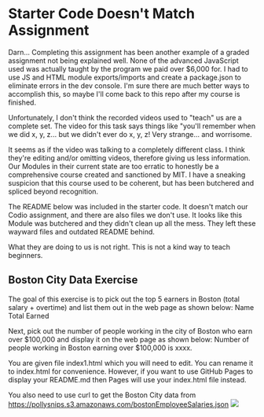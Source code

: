 # Starter Code Doesn't Match Assignment

Darn... Completing this assignment has been another example of a graded assignment not being explained well. None of the advanced JavaScript used was actually taught by the program we paid over $6,000 for. I had to use JS and HTML module exports/imports and create a package.json to eliminate errors in the dev console. I'm sure there are much better ways to accomplish this, so maybe I'll come back to this repo after my course is finished.

Unfortunately, I don't think the recorded videos used to "teach" us are a complete set. The video for this task says things like "you'll remember when we did x, y, z... but we didn't ever do x, y, z! Very strange... and worrisome.

It seems as if the video was talking to a completely different class. I think they're editing and/or omitting videos, therefore giving us less information. Our Modules in their current state are too erratic to honestly be a comprehensive course created and sanctioned by MIT. I have a sneaking suspicion that this course used to be coherent, but has been butchered and spliced beyond recognition.

The README below was included in the starter code. It doesn't match our Codio assignment, and there are also files we don't use. It looks like this Module was butchered and they didn't clean up all the mess. They left these wayward files and outdated README behind.

What they are doing to us is not right. This is not a kind way to teach beginners.

## Boston City Data Exercise

The goal of this exercise is to pick out the top 5 earners in Boston (total salary + overtime) and list them out in the web page as shown below:
Name     Total Earned

Next, pick out the number of people working in the city of Boston who earn over $100,000 and display it on the web page as shown below:
Number of people working in Boston earning over $100,000 is xxxx.

You are given file index1.html which you will need to edit. You can rename it to index.html for convenience. However, if you want to use GitHub Pages to display your README.md then Pages will use your index.html file instead.

You also need to use curl to get the Boston City data from https://pollysnips.s3.amazonaws.com/bostonEmployeeSalaries.json
<img src='boston.png'>

